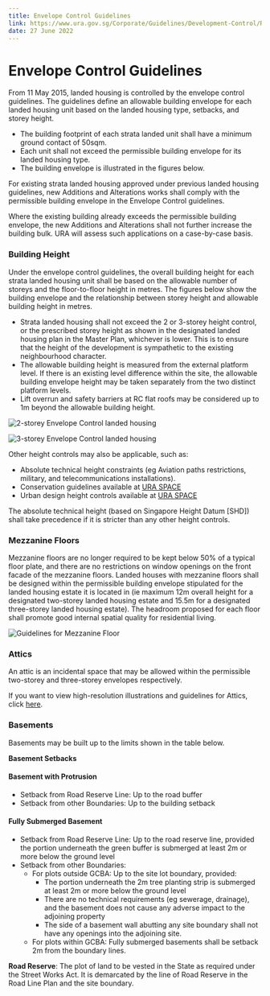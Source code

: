 ```yaml
---
title: Envelope Control Guidelines
link: https://www.ura.gov.sg/Corporate/Guidelines/Development-Control/Residential/Strata-Landed-Housing/EC
date: 27 June 2022
---
```


# Envelope Control Guidelines
From 11 May 2015, landed housing is controlled by the envelope control guidelines. The guidelines define an allowable building envelope for each landed housing unit based on the landed housing type, setbacks, and storey height.

- The building footprint of each strata landed unit shall have a minimum ground contact of 50sqm.
- Each unit shall not exceed the permissible building envelope for its landed housing type.
- The building envelope is illustrated in the figures below.

For existing strata landed housing approved under previous landed housing guidelines, new Additions and Alterations works shall comply with the permissible building envelope in the Envelope Control guidelines.

Where the existing building already exceeds the permissible building envelope, the new Additions and Alterations shall not further increase the building bulk. URA will assess such applications on a case-by-case basis.

### Building Height
Under the envelope control guidelines, the overall building height for each strata landed housing unit shall be based on the allowable number of storeys and the floor-to-floor height in metres. The figures below show the building envelope and the relationship between storey height and allowable building height in metres.

- Strata landed housing shall not exceed the 2 or 3-storey height control, or the prescribed storey height as shown in the designated landed housing plan in the Master Plan, whichever is lower. This is to ensure that the height of the development is sympathetic to the existing neighbourhood character.
- The allowable building height is measured from the external platform level. If there is an existing level difference within the site, the allowable building envelope height may be taken separately from the two distinct platform levels.
- Lift overrun and safety barriers at RC flat roofs may be considered up to 1m beyond the allowable building height.

![2-storey Envelope Control landed housing](https://www.ura.gov.sg/-/media/Corporate/Guidelines/Development-control/Bungalows/LHD11-Envelope-control-2styedited10aug21LHD09A-Envelope-control-2sty.jpg?h=327&w=800)

![3-storey Envelope Control landed housing](https://www.ura.gov.sg/-/media/Corporate/Guidelines/Development-control/Bungalows/LHD12-Envelope-control-3sty10aug21LHD09B-Envelope-control-3sty.jpg?h=373&w=800)

Other height controls may also be applicable, such as:
- Absolute technical height constraints (eg Aviation paths restrictions, military, and telecommunications installations).
- Conservation guidelines available at [URA SPACE](https://www.ura.gov.sg/maps/?service=STB)
- Urban design height controls available at [URA SPACE](https://www.ura.gov.sg/maps/?service=STB)

The absolute technical height (based on Singapore Height Datum [SHD]) shall take precedence if it is stricter than any other height controls.

### Mezzanine Floors
Mezzanine floors are no longer required to be kept below 50% of a typical floor plate, and there are no restrictions on window openings on the front facade of the mezzanine floors. Landed houses with mezzanine floors shall be designed within the permissible building envelope stipulated for the landed housing estate it is located in (ie maximum 12m overall height for a designated two-storey landed housing estate and 15.5m for a designated three-storey landed housing estate). The headroom proposed for each floor shall promote good internal spatial quality for residential living.
  
![Guidelines for Mezzanine Floor](https://www.ura.gov.sg/-/media/Corporate/Guidelines/Development-control/Landed-Housing/LHD17_Mezzanine.jpg?h=100%25&w=100%25)

### Attics
An attic is an incidental space that may be allowed within the permissible two-storey and three-storey envelopes respectively.

If you want to view high-resolution illustrations and guidelines for Attics, click [here](https://www.ura.gov.sg/-/media/Corporate/Guidelines/Development-control/Landed-Housing/LHD18_New_EC_Attic.jpg).

### Basements
Basements may be built up to the limits shown in the table below.

**Basement Setbacks**

#### Basement with Protrusion
- Setback from Road Reserve Line: Up to the road buffer
- Setback from other Boundaries: Up to the building setback

#### Fully Submerged Basement
- Setback from Road Reserve Line: Up to the road reserve line, provided the portion underneath the green buffer is submerged at least 2m or more below the ground level
- Setback from other Boundaries:
  - For plots outside GCBA: Up to the site lot boundary, provided:
    - The portion underneath the 2m tree planting strip is submerged at least 2m or more below the ground level
    - There are no technical requirements (eg sewerage, drainage), and the basement does not cause any adverse impact to the adjoining property
    - The side of a basement wall abutting any site boundary shall not have any openings into the adjoining site.
  - For plots within GCBA: Fully submerged basements shall be setback 2m from the boundary lines.

**Road Reserve**: The plot of land to be vested in the State as required under the Street Works Act. It is demarcated by the line of Road Reserve in the Road Line Plan and the site boundary.


